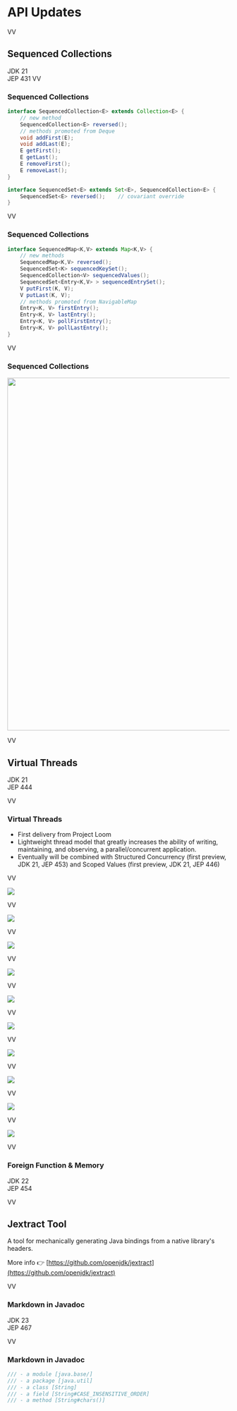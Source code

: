 # API Updates

VV

## Sequenced Collections

JDK 21 <br/>
JEP 431
VV

### Sequenced Collections

```java
interface SequencedCollection<E> extends Collection<E> {
    // new method
    SequencedCollection<E> reversed();
    // methods promoted from Deque
    void addFirst(E);
    void addLast(E);
    E getFirst();
    E getLast();
    E removeFirst();
    E removeLast();
}

interface SequencedSet<E> extends Set<E>, SequencedCollection<E> {
    SequencedSet<E> reversed();    // covariant override
}
```

VV

### Sequenced Collections


```java
interface SequencedMap<K,V> extends Map<K,V> {
    // new methods
    SequencedMap<K,V> reversed();
    SequencedSet<K> sequencedKeySet();
    SequencedCollection<V> sequencedValues();
    SequencedSet<Entry<K,V> > sequencedEntrySet();
    V putFirst(K, V);
    V putLast(K, V);
    // methods promoted from NavigableMap
    Entry<K, V> firstEntry();
    Entry<K, V> lastEntry();
    Entry<K, V> pollFirstEntry();
    Entry<K, V> pollLastEntry();
}
```

VV

### Sequenced Collections

<img src=images/SequencedCollectionDiagram.png style="width:800px;"/>

VV

## Virtual Threads

JDK 21 <br/>
JEP 444
 
VV

### Virtual Threads

* First delivery from Project Loom
* Lightweight thread model that greatly increases the ability of writing, maintaining, and observing, a parallel/concurrent application.
* Eventually will be combined with Structured Concurrency (first preview, JDK 21, JEP 453) and Scoped Values (first preview, JDK 21, JEP 446)

VV

![](images/virtual-threads-1.png)

VV

![](images/virtual-threads-2.png)

VV

![](images/virtual-threads-3.png)

VV

![](images/virtual-threads-4.png)

VV

![](images/virtual-threads-5.png)

VV

![](images/virtual-threads-6.png)

VV

![](images/virtual-threads-7.png)

VV

![](images/virtual-threads-8.png)

VV

![](images/virtual-threads-9.png)

VV

![](images/virtual-threads-10.png)

VV

### Foreign Function & Memory

JDK 22 <br/>
JEP 454

VV

## Jextract Tool

A tool for mechanically generating Java bindings from a native library's headers. 

More info 👉 [https://github.com/openjdk/jextract](https://github.com/openjdk/jextract)

VV

### Markdown in Javadoc

JDK 23 <br/>
JEP 467

VV

### Markdown in Javadoc

```java
/// - a module [java.base/]
/// - a package [java.util]
/// - a class [String]
/// - a field [String#CASE_INSENSITIVE_ORDER]
/// - a method [String#chars()]
```

